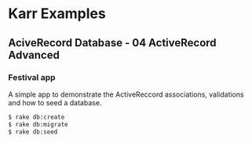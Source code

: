 # Karr Examples 

## AciveRecord Database - 04 ActiveRecord Advanced

### Festival app

A simple app to demonstrate the ActiveReccord associations, validations and how to seed a database.

```bash
$ rake db:create
$ rake db:migrate
$ rake db:seed
```
